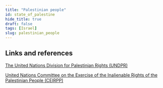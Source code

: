 ```yaml
---
title: "Palestinian people"
id: state_of_palestine
hide_title: true
draft: false
tags: [Israel]
slug: palestinian_people
---
```


## Links and references 

[The United Nations Division for Palestinian Rights (UNDPR)](https://en.wikipedia.org/wiki/United_Nations_Division_for_Palestinian_Rights)

[United Nations Committee on the Exercise of the Inalienable Rights of the Palestinian People (CEIRPP)](https://en.wikipedia.org/wiki/Committee_on_the_Exercise_of_the_Inalienable_Rights_of_the_Palestinian_People) 
